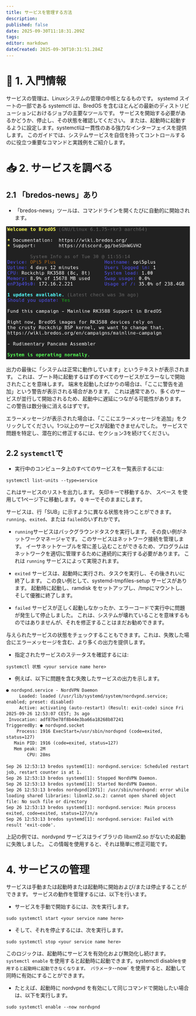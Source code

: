 ```yaml
---
title: サービスを管理する方法
description:
published: false
date: 2025-09-30T11:18:31.209Z
tags:
editor: markdown
dateCreated: 2025-09-30T10:31:51.284Z
---
```


# 🔄 1. 入門情報

サービスの管理は、Linuxシステムの管理の中核となるものです。 systemd スイートの一部である systemctl は、BredOS を含むほとんどの最新のディストリビューションにおけるジョブの主要なツールです。 サービスを開始する必要があるかどうか、停止し、その状態を確認してください。 または、起動時に起動するように設定します。systemctlは一貫性のある強力なインターフェイスを提供します。 このガイドでは、システムサービスを自信を持ってコントロールするのに役立つ重要なコマンドと実践例をご紹介します。

# 📥 2. サービスを調べる

## 2.1 「bredos-news」あり

- 「bredos-news」ツールは、コマンドラインを開くたびに自動的に開始されます。

![bredos-news.png](/systemd/bredos-news.png)

出力の最後に「システムは正常に動作しています」というテキストが表示されます。 これは、ブート時に起動するはずのすべてのサービスがエラーなしで開始されたことを意味します。 端末を起動したばかりの場合は、「ここに警告を追加」という警告が表示される場合があります。 これは通常であり、多くのサービスが並行して開始されるため、起動中に遅延につながる可能性があります。 この警告は数分後に消えるはずです。

エラーメッセージが表示された場合は、「ここにエラーメッセージを追加」をクリックしてください。1つ以上のサービスが起動できませんでした。 サービスで問題を特定し、潜在的に修正するには、セクション3を続けてください。

## 2.2 `systemctl`で

- 実行中のコンピュータ上のすべてのサービスを一覧表示するには:

```
systemctl list-units --type=service
```

これはサービスのリストを出力します。 矢印キーで移動するか、 <kbd>スペース</kbd> を使用して1ページ下に移動します。 <kbd>Q</kbd> キーでそのままにします。

サービスは、行「SUB」に示すように異なる状態を持つことができます。 `running`、`exited`、または `failed`のいずれかです。

- `running`サービスはバックグラウンドタスクを実行します。 その良い例がネットワークマネージャです。 このサービスはネットワーク接続を管理します。 イーサネットケーブルを常に差し込むことができるため、プログラムはネットワークを適切に管理するために連続的に実行する必要があります。 これは `running` サービスによって実現されます。

- `exited` サービスは、起動時に実行され、タスクを実行し、その後きれいに終了します。 この良い例として、systemd-tmpfiles-setup サービスがあります。 起動時に起動し、ramdisk をセットアップし、/tmpにマウントし、そして優雅に終了します。

- `failed` サービスが正しく起動しなかったか、エラーコードで実行中に問題が発生して停止しました。 これは、システムが壊れていることを意味するものではありませんが、それを修正することはまだお勧めできます。

与えられたサービスの状態をチェックすることもできます。これは、失敗した場合にエラーメッセージを含む、より多くの出力を提供します。

- 指定されたサービスのステータスを確認するには:

```
systemctl 状態 <your service name here>
```

- 例えば、以下に問題を含む失敗したサービスの出力を示します。

```
● nordvpnd.service - NordVPN Daemon
     Loaded: loaded (/usr/lib/systemd/system/nordvpnd.service; enabled; preset: disabled)
     Active: activating (auto-restart) (Result: exit-code) since Fri 2025-09-26 12:53:07 CEST; 3s ago
 Invocation: adf87be78f8b44e3ba66a18268b87241
TriggeredBy: ● nordvpnd.socket
    Process: 1916 ExecStart=/usr/sbin/nordvpnd (code=exited, status=127)
   Main PID: 1916 (code=exited, status=127)
   Mem peak: 2M
        CPU: 28ms

Sep 26 12:53:13 bredos systemd[1]: nordvpnd.service: Scheduled restart job, restart counter is at 1.
Sep 26 12:53:13 bredos systemd[1]: Stopped NordVPN Daemon.
Sep 26 12:53:13 bredos systemd[1]: Started NordVPN Daemon.
Sep 26 12:53:13 bredos nordvpnd[1971]: /usr/sbin/nordvpnd: error while loading shared libraries: libxml2.so.2: cannot open shared object file: No such file or directory
Sep 26 12:53:13 bredos systemd[1]: nordvpnd.service: Main process exited, code=exited, status=127/n/a
Sep 26 12:53:13 bredos systemd[1]: nordvpnd.service: Failed with result 'exit-code'.
```

上記の例では、nordvpnd サービスはライブラリの libxml2.so がないため起動に失敗しました。 この情報を使用すると、それは簡単に修正可能です。

# 4. サービスの管理

サービスは手動または起動時または起動時に開始および/または停止することができます。 サービスの動作を管理するには、以下を行います。

- サービスを手動で開始するには、次を実行します。

```
sudo systemctl start <your service name here>
```

- そして、それを停止するには、次を実行します。

```
sudo systemctl stop <your service name here>
```

このロジックは、起動時にサービスを有効化および無効化し続けます。 `systemctl enable` を使用すると起動時に起動できます。systemctl disable`を使用すると起動時に起動できなくなります。 パラメータ`--now\` を使用すると、起動して同時に有効にすることができます。

- たとえば、起動時に nordvpnd を有効にして同じコマンドで開始したい場合は、以下を実行します。

```
sudo systemctl enable --now nordvpnd
```
